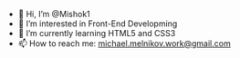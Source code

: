 - 👋 Hi, I’m @Mishok1
- 👀 I’m interested in Front-End Developming
- 🌱 I’m currently learning HTML5 and CSS3
- 📫 How to reach me: michael.melnikov.work@gmail.com

<!---
Mishok1/Mishok1 is a ✨ special ✨ repository because its `README.md` (this file) appears on your GitHub profile.
You can click the Preview link to take a look at your changes.
--->

